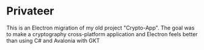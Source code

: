 # Privateer
This is an Electron migration of my old project "Crypto-App". The goal was to make a cryptography cross-platform application and Electron feels better than using C# and Avalonia with GKT
